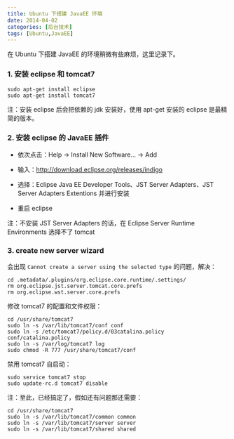```yaml
---
title: Ubuntu 下搭建 JavaEE 环境
date: 2014-04-02
categories: [后台技术]
tags: [Ubuntu,JavaEE]
---
```


在 Ubuntu 下搭建 JavaEE 的环境稍微有些麻烦，这里记录下。

### 1. 安装 eclipse 和 tomcat7

```
sudo apt-get install eclipse
sudo apt-get install tomcat7
```

注：安装 eclipse 后会把依赖的 jdk 安装好，使用 apt-get 安装的 eclipse 是最精简的版本。

### 2. 安装 eclipse 的 JavaEE 插件

* 依次点击：Help -> Install New Software... -> Add

* 输入：http://download.eclipse.org/releases/indigo

* 选择：Eclipse Java EE Developer Tools、JST Server Adapters、JST Server Adapters Extentions 并进行安装

* 重启 eclipse

注：不安装 JST Server Adapters 的话，在 Eclipse Server Runtime Environments 选择不了 tomcat

### 3. create new server wizard

会出现 ```Cannot create a server using the selected type``` 的问题，解决：

```
cd .metadata/.plugins/org.eclipse.core.runtime/.settings/
rm org.eclipse.jst.server.tomcat.core.prefs
rm org.eclipse.wst.server.core.prefs
```

修改 tomcat7 的配置和文件权限：

```
cd /usr/share/tomcat7
sudo ln -s /var/lib/tomcat7/conf conf
sudo ln -s /etc/tomcat7/policy.d/03catalina.policy conf/catalina.policy
sudo ln -s /var/log/tomcat7 log
sudo chmod -R 777 /usr/share/tomcat7/conf
```

禁用 tomcat7 自启动：

```
sudo service tomcat7 stop
sudo update-rc.d tomcat7 disable
```

注：至此，已经搞定了，假如还有问题那还需要：

```
cd /usr/share/tomcat7
sudo ln -s /var/lib/tomcat7/common common
sudo ln -s /var/lib/tomcat7/server server
sudo ln -s /var/lib/tomcat7/shared shared
```
